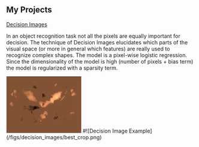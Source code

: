 ## My Projects



[Decision Images](https://github.com/ansuini/sparse_logreg)

In an object recognition task not all the pixels are equally important
for decision.
The technique of Decision Images elucidates which parts of the 
visual space (or more in general which features) are really
used to recognize complex shapes. 
The model is a pixel-wise logistic regression. Since the dimensionality
of the model is high (number of pixels + bias term) the model
is regularized with a sparsity term.


<img src="/figs/decision_images/best_crop.png" alt="Drawing" style="width: 200px;"/>
#![Decision Image Example](/figs/decision_images/best_crop.png)


